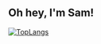 ## Oh hey, I'm Sam!

[![TopLangs](https://github-readme-stats.vercel.app/api/top-langs/?username=hellosammu&bg_color=90,DE62A8,AB295D&title_color=ffffff&text_color=ffffff&layout=compact&count_private=true)](https://github.com/hellosammu/github-readme-stats)
